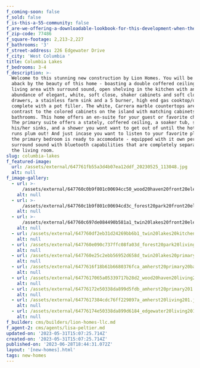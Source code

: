 ```yaml
---
f_coming-soon: false
f_sold: false
f_is-this-a-55-community: false
f_are-we-offering-a-downloadable-lookbook-for-this-development-when-they-submit-their-contact-info: false
f_zip-code: 77486
f_square-footage: 2,213-2,227
f_bathrooms: '3'
f_street-address: 226 Edgewater Drive
f_city: 'West Columbia '
title: Columbia Lakes
f_bedrooms: 3-4
f_description: >-
  Welcome to this stunning new construction by Lion Homes. You will be taken
  aback by the beauty of this home - boasting a double coffered ceiling in the
  living area with surround sound, open shelving in the kitchen with an
  abundance of elegant, white, soft close, shaker cabinets and soft close
  drawers, a stainless farm sink and a 5 burner, high end gas cooktop/oven
  complete with a pot filler. The white, Carrera marble countertops are a smart
  contrast to the colored cabinets on the island with matching cabinets in the
  bathrooms. This home offers an en-suite for your guest or favorite child ;).
  The primary suite offers a stately, coffered ceiling, a soaker tub, separate
  his/her sinks, and a shower you wont want to get out of until the hot water
  runs plum out! And just incase you want to listen to your favorite playlist,
  the primary bedroom is ready to accomodate - equipped with it own personal
  surround sound with bluetooth capabilities that are completely separate from
  the living room.
slug: columbia-lakes
f_featured-image:
  url: /assets/external/647761fb55a3d4b07ea12ddf_20230525_113048.jpg
  alt: null
f_image-gallery:
  - url: >-
      /assets/external/647760c0b9f801c00694cc50_wood20haven20front20elevation201.jpeg
    alt: null
  - url: >-
      /assets/external/647760c1b9f801c00694cd3c_forest20park20front20elevation201.jpeg
    alt: null
  - url: >-
      /assets/external/647760c697de084490b581a1_twin20lakes20front20elevation201.jpeg
    alt: null
  - url: /assets/external/647760df2eb31d24269bb6b1_twin20lakes20kitchen1201.jpeg
    alt: null
  - url: /assets/external/647760e090c737ffc08fa03d_forest20park20living202.jpeg
    alt: null
  - url: /assets/external/647760e25c2ebb56952d658d_twin20lakes20primary202.jpeg
    alt: null
  - url: /assets/external/6477616f18b61b6680376fca_amherst20primary20bath201.jpeg
    alt: null
  - url: /assets/external/6477617065a05339717b28d2_wood20haven20living201.jpeg
    alt: null
  - url: /assets/external/64776172e50338da899d5fdb_amherst20primary201.jpeg
    alt: null
  - url: /assets/external/6477617384cdc76ff229897a_amherst20living201.jpeg
    alt: null
  - url: /assets/external/64776174e50338da899d6184_edgewater20living201.jpeg
    alt: null
f_builder: cms/builders/lion-homes-llc.md
f_agent-2: cms/agents/lisa-peltier.md
updated-on: '2023-05-31T15:07:25.714Z'
created-on: '2023-05-31T15:07:25.714Z'
published-on: '2023-06-28T18:44:31.072Z'
layout: '[new-homes].html'
tags: new-homes
---
```



